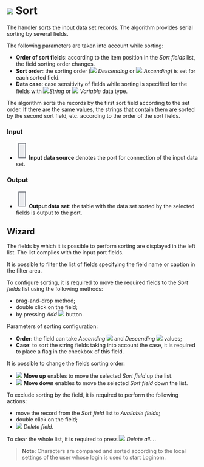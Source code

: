 # ![](../../images/icons/components/sorting_default.svg) Sort

The handler sorts the input data set records. The algorithm provides serial sorting by several fields.

The following parameters are taken into account while sorting:

* **Order of sort fields**: according to the item position in the *Sort fields* list, the field sorting order changes.
* **Sort order**: the sorting order (![](../../images/icons/sorting/order-switcher-desc_default.svg) *Descending* or ![](../../images/icons/sorting/order-switcher-asc_default.svg) *Ascending*) is set for each sorted field.
* **Data case**: case sensitivity of fields while sorting is specified for the fields with ![](../../images/icons/data-types/string_default.svg)*String* or ![](../../images/icons/data-types/variant_default.svg) *Variable* data type.

The algorithm sorts the records by the first sort field according to the set order. If there are the same values, the strings that contain them are sorted by the second sort field, etc. according to the order of the sort fields.

### Input

* ![](../../images/icons/app/node/ports/inputs/table_inactive.svg) **Input data source** denotes the port for connection of the input data set.

### Output

* ![](../../images/icons/app/node/ports/inputs/table_inactive.svg) **Output data set**: the table with the data set sorted by the selected fields is output to the port.

## Wizard

The fields by which it is possible to perform sorting are displayed in the left list. The list complies with the input port fields.

It is possible to filter the list of fields specifying the field name or caption in the filter area.

To configure sorting, it is required to move the required fields to the *Sort fields* list using the following methods:

* вrag-and-drop method;
* double click on the field;
* by pressing *Add* ![](../../images/icons/toolbar-controls/arrow-r_default.svg) button.

Parameters of sorting configuration:

* **Order**: the field can take *Ascending* ![](../../images/icons/sorting/order-switcher-asc_default.svg) and *Descending* ![](../../images/icons/sorting/order-switcher-desc_default.svg) values;
* **Case**: to sort the string fields taking into account the case, it is required to place a flag in the checkbox of this field.

It is possible to change the fields sorting order:

* ![](../../images/icons/toolbar-controls/moveup_default.svg) **Move up** enables to move the selected *Sort field* up the list.
* ![](../../images/icons/toolbar-controls/movedown_default.svg) **Move down** enables to move the selected *Sort field* down the list.

To exclude sorting by the field, it is required to perform the following actions:

* move the record from the *Sort field* list to *Available fields*;
* double click on the field;
* ![](../../images/icons/toolbar-controls/delete_default.svg) *Delete field*.

To clear the whole list, it is required to press ![](../../images/icons/toolbar-controls/delete-all_default.svg) *Delete all...*.

> **Note**: Сharacters are compared and sorted according to the local settings of the user whose login is used to start Loginom.
